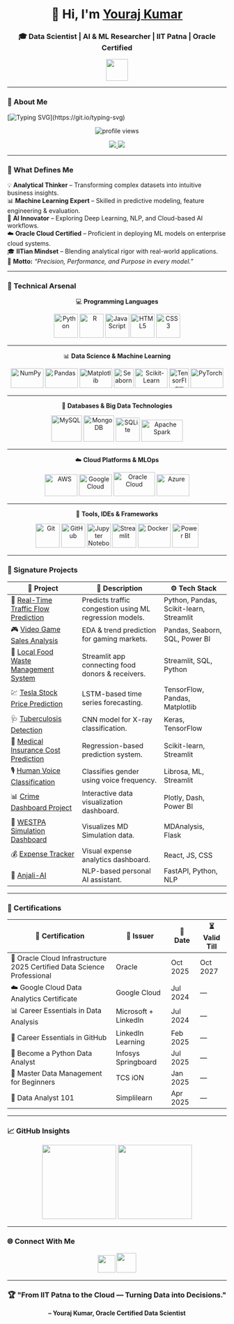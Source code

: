 <h1 align="center">👋 Hi, I'm <a href="https://www.linkedin.com/in/youraj-kumar-584854276" target="_blank">Youraj Kumar</a></h1>
<h3 align="center">🎓 Data Scientist | AI & ML Researcher | IIT Patna | Oracle Certified</h3>

<p align="center">
  <img src="https://user-images.githubusercontent.com/87755170/184556521-557622be-bb3b-4393-a20c-7a5874983ee8.gif" width="50px" height="50px" />
</p>

---

### 🧠 About Me  
[![Typing SVG](https://readme-typing-svg.herokuapp.com?font=JetBrains+Mono&size=24&pause=1000&color=58A6FF&center=true&vCenter=true&width=950&lines=Data+Scientist+from+IIT+Patna.;Oracle+Cloud+Certified+Data+Science+Professional.;Turning+data+into+actionable+insights.;Passionate+about+AI%2C+ML+and+Big+Data.;Building+intelligent+systems+for+real-world+impact.)](https://git.io/typing-svg)

<p align="center">
  <img src="https://komarev.com/ghpvc/?username=Youraj8271&label=Profile%20Views&color=blueviolet&style=for-the-badge" alt="profile views"/>
</p>

<p align="center">
  <a href="https://www.linkedin.com/in/youraj-kumar-584854276" target="_blank">
    <img src="https://img.shields.io/badge/LinkedIn-%230077B5.svg?&style=for-the-badge&logo=linkedin&logoColor=white" />
  </a>
  <a href="mailto:youraj_2412res154@gmail.com">
    <img src="https://img.shields.io/badge/Gmail-D14836?style=for-the-badge&logo=gmail&logoColor=white" />
  </a>
</p>

---

### 🚀 What Defines Me
💡 **Analytical Thinker** – Transforming complex datasets into intuitive business insights.  
📊 **Machine Learning Expert** – Skilled in predictive modeling, feature engineering & evaluation.  
🧠 **AI Innovator** – Exploring Deep Learning, NLP, and Cloud-based AI workflows.  
☁️ **Oracle Cloud Certified** – Proficient in deploying ML models on enterprise cloud systems.  
🎓 **IITian Mindset** – Blending analytical rigor with real-world applications.  
🎯 **Motto:** *“Precision, Performance, and Purpose in every model.”*

---

### 🧰 Technical Arsenal
<div align="center">

💻 **Programming Languages**  
<p>
  <img src="https://cdn.jsdelivr.net/gh/devicons/devicon/icons/python/python-original.svg" width="55" height="55" title="Python" />
  <img src="https://cdn.jsdelivr.net/gh/devicons/devicon/icons/r/r-original.svg" width="55" height="55" title="R" />
  <img src="https://cdn.jsdelivr.net/gh/devicons/devicon/icons/javascript/javascript-original.svg" width="55" height="55" title="JavaScript" />
  <img src="https://cdn.jsdelivr.net/gh/devicons/devicon/icons/html5/html5-original.svg" width="55" height="55" title="HTML5" />
  <img src="https://cdn.jsdelivr.net/gh/devicons/devicon/icons/css3/css3-original.svg" width="55" height="55" title="CSS3" />
</p>

---

📊 **Data Science & Machine Learning**  
<p>
  <img src="https://upload.wikimedia.org/wikipedia/commons/3/31/NumPy_logo_2020.svg" width="75" height="45" title="NumPy" />
  <img src="https://upload.wikimedia.org/wikipedia/commons/e/ed/Pandas_logo.svg" width="75" height="45" title="Pandas" />
  <img src="https://matplotlib.org/_static/logo_light.svg" width="75" height="45" title="Matplotlib" />
  <img src="https://seaborn.pydata.org/_images/logo-tall-lightbg.svg" width="45" height="45" title="Seaborn" />
  <img src="https://scikit-learn.org/stable/_static/scikit-learn-logo-small.png" width="75" height="45" title="Scikit-Learn" />
  <img src="https://www.vectorlogo.zone/logos/tensorflow/tensorflow-icon.svg" width="45" height="45" title="TensorFlow" />
  <img src="https://pytorch.org/assets/images/pytorch-logo.png" width="75" height="45" title="PyTorch" />
</p>

---

💾 **Databases & Big Data Technologies**  
<p>
  <img src="https://cdn.jsdelivr.net/gh/devicons/devicon/icons/mysql/mysql-original-wordmark.svg" width="70" height="60" title="MySQL" />
  <img src="https://cdn.jsdelivr.net/gh/devicons/devicon/icons/mongodb/mongodb-original-wordmark.svg" width="70" height="60" title="MongoDB" />
  <img src="https://cdn.jsdelivr.net/gh/devicons/devicon/icons/sqlite/sqlite-original.svg" width="55" height="55" title="SQLite" />
  <img src="https://upload.wikimedia.org/wikipedia/commons/0/05/Apache_Spark_logo.svg" width="95" height="50" title="Apache Spark" />
</p>

---

☁️ **Cloud Platforms & MLOps**  
<p>
  <img src="https://cdn.worldvectorlogo.com/logos/amazon-web-services-2.svg" width="75" height="50" title="AWS" />
  <img src="https://cdn.worldvectorlogo.com/logos/google-cloud-1.svg" width="75" height="50" title="Google Cloud" />
  <img src="https://cdn.worldvectorlogo.com/logos/oracle-6.svg" width="95" height="55" title="Oracle Cloud" />
  <img src="https://cdn.worldvectorlogo.com/logos/microsoft-azure-3.svg" width="75" height="50" title="Azure" />
</p>

---

🧩 **Tools, IDEs & Frameworks**  
<p>
  <img src="https://cdn.jsdelivr.net/gh/devicons/devicon/icons/git/git-original.svg" width="55" height="55" title="Git" />
  <img src="https://cdn.jsdelivr.net/gh/devicons/devicon/icons/github/github-original.svg" width="55" height="55" title="GitHub" />
  <img src="https://cdn.jsdelivr.net/gh/devicons/devicon/icons/jupyter/jupyter-original-wordmark.svg" width="55" height="55" title="Jupyter Notebook" />
  <img src="https://streamlit.io/images/brand/streamlit-mark-color.png" width="55" height="55" title="Streamlit" />
  <img src="https://cdn.worldvectorlogo.com/logos/docker.svg" width="75" height="55" title="Docker" />
  <img src="https://upload.wikimedia.org/wikipedia/commons/3/3f/Power_BI_logo.svg" width="60" height="55" title="Power BI" />
</p>

</div>

---

### 🧩 Signature Projects

| 🧠 Project | 🧾 Description | ⚙️ Tech Stack |
|-------------|----------------|----------------|
| 🚗 [Real-Time Traffic Flow Prediction](https://github.com/Youraj8271/real-time-traffic-prediction) | Predicts traffic congestion using ML regression models. | Python, Pandas, Scikit-learn, Streamlit |
| 🎮 [Video Game Sales Analysis](https://github.com/Youraj8271/video-game-sales-analysis) | EDA & trend prediction for gaming markets. | Pandas, Seaborn, SQL, Power BI |
| 🍛 [Local Food Waste Management System](https://github.com/Youraj8271/local-food-waste-management) | Streamlit app connecting food donors & receivers. | Streamlit, SQL, Python |
| 💹 [Tesla Stock Price Prediction](https://github.com/Youraj8271/Tesla-Stock-Price-Prediction) | LSTM-based time series forecasting. | TensorFlow, Pandas, Matplotlib |
| 🩺 [Tuberculosis Detection](https://github.com/Youraj8271/Tuberculosis_Detection_Using_Deep_Learning) | CNN model for X-ray classification. | Keras, TensorFlow |
| 🧾 [Medical Insurance Cost Prediction](https://github.com/Youraj8271/medical-insurance-cost-prediction) | Regression-based prediction system. | Scikit-learn, Streamlit |
| 🎙️ [Human Voice Classification](https://github.com/Youraj8271/human-voice-classification) | Classifies gender using voice frequency. | Librosa, ML, Streamlit |
| 📊 [Crime Dashboard Project](https://github.com/Youraj8271/crime-dashboard-project) | Interactive data visualization dashboard. | Plotly, Dash, Power BI |
| 🧬 [WESTPA Simulation Dashboard](https://github.com/Youraj8271/westpa-simulation-dashboard) | Visualizes MD Simulation data. | MDAnalysis, Flask |
| 💰 [Expense Tracker](https://github.com/Youraj8271/Expense-Tracker) | Visual expense analytics dashboard. | React, JS, CSS |
| 🤖 [Anjali-AI](https://github.com/Youraj8271/Anjali-AI) | NLP-based personal AI assistant. | FastAPI, Python, NLP |

---

### 🏅 Certifications
| 🧾 Certification | 🏢 Issuer | 📅 Date | ⏳ Valid Till |
|------------------|-----------|----------|----------------|
| 🧠 Oracle Cloud Infrastructure 2025 Certified Data Science Professional | Oracle | Oct 2025 | Oct 2027 |
| ☁️ Google Cloud Data Analytics Certificate | Google Cloud | Jul 2024 | — |
| 📊 Career Essentials in Data Analysis | Microsoft + LinkedIn | Jul 2024 | — |
| 🧰 Career Essentials in GitHub | LinkedIn Learning | Feb 2025 | — |
| 🐍 Become a Python Data Analyst | Infosys Springboard | Jul 2025 | — |
| 📗 Master Data Management for Beginners | TCS iON | Jan 2025 | — |
| 🧾 Data Analyst 101 | Simplilearn | Apr 2025 | — |

---

### 📈 GitHub Insights
<p align="center">
  <img src="https://github-readme-stats.vercel.app/api?username=Youraj8271&show_icons=true&theme=radical&count_private=true" height="170px" />
  <img src="https://github-readme-stats.vercel.app/api/top-langs/?username=Youraj8271&layout=compact&theme=radical&hide_border=true" height="170px" />
</p>

---

### 🌐 Connect With Me  
<p align="center">
  <a href="https://www.linkedin.com/in/youraj-kumar-584854276" target="_blank"><img src="https://cdn.jsdelivr.net/gh/devicons/devicon/icons/linkedin/linkedin-original.svg" width="40" /></a>
  <a href="mailto:youraj_2412res154@gmail.com"><img src="https://upload.wikimedia.org/wikipedia/commons/4/4e/Gmail_Icon.png" width="45" /></a>
</p>

---

<h3 align="center">🏆 "From IIT Patna to the Cloud — Turning Data into Decisions."</h3>
<p align="center"><b>– Youraj Kumar, Oracle Certified Data Scientist</b></p>
